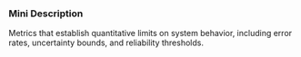 ### Mini Description

Metrics that establish quantitative limits on system behavior, including error rates, uncertainty bounds, and reliability thresholds.
